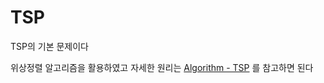 # TSP

TSP의 기본 문제이다

위상정렬 알고리즘을 활용하였고 자세한 원리는 [Algorithm - TSP](https://github.com/ashpurple/Algorithm-Study/tree/main/Algorithm/TSP)
를 참고하면 된다